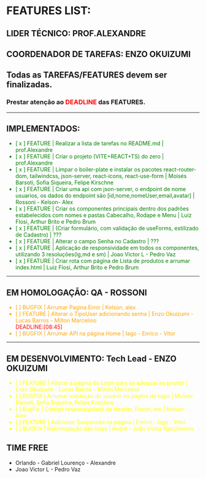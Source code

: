 # FEATURES LIST:

## LIDER TÉCNICO: PROF.ALEXANDRE
## COORDENADOR DE TAREFAS: ENZO OKUIZUMI

## Todas as TAREFAS/FEATURES devem ser finalizadas.
### Prestar atenção ao <span style="color:red">DEADLINE</span> das FEATURES. 

---
## IMPLEMENTADOS:
<ul style="color:green">
<li>[ x ] FEATURE | Realizar a lista de tarefas no README.md | prof.Alexandre </li>
<li>[ x ] FEATURE | Criar o projeto (VITE+REACT+TS) do zero | prof.Alexandre </li>
<li>[ x ] FEATURE | Limpar o boiler-plate e instalar os pacotes react-router-dom, tailwindcss, json-server, react-icons, react-use-form | Moisés Barsoti, Sofia Siqueira, Felipe Kirschne  </li>
<li>[ x ] FEATURE | Criar uma api com json-server, o endpoint de nome usuarios, os dados do endpoint são [id,nome,nomeUser,email,avatar] | Rossoni - Kelson- Alex  </li></span>
<li>[ x ] FEATURE | Criar os componentes principais dentro dos padrões estabelecidos com nomes e pastas Cabecalho, Rodape e Menu | Luiz Flosi, Arthur Brito e Pedro Brum </li>
<li>[ x ] FEATURE | (Criar formulário, com validação de useForms, estilizado de Cadastro) | ???</li>
<li>[ x ] FEATURE | Alterar o campo Senha no Cadastro | ??? </li>
<li>[ x ] FEATURE | Aplicação de responsividade em todos os componentes, utilizando 3 resoluções(lg,md e sm) | Joao Victor L - Pedro Vaz </li>
<li>[ x ] FEATURE | Criar rota com página de Lista de produtos e arrumar index.html | Luiz Flosi, Arthur Brito e Pedro Brum </li>
</ul>

---
## EM HOMOLOGAÇÃO: QA - ROSSONI
<ul style="color:orange">

<li>[   ] BUGFIX | Arrumar Pagina Error | Kelson, alex</li>

<li>[   ] FEATURE | Alterar o TipoUser adicionando senha  | Enzo Okuizumi -  Lucas Barros - Milton Marcelino</li><span style="color:red">DEADLINE:[08:45]</span>

<li>[   ] BUGFIX | Arrumar API na página Home | Iago - Enrico - Vitor</li>

</ul>

---
## EM DESENVOLVIMENTO: Tech Lead - ENZO OKUIZUMI
<ul style="color:yellow">

<li>[   ] FEATURE | Alterar a página de Login para se adequar ao projeto | Enzo Okuizumi -  Lucas Barros - Milton Marcelino</li>


<li>[   ] BUGFIX | Arrumar validação do usuário na página de login | Moisés Barsoti, Sofia Siqueira, Felipe Kirschne</li>

<li>[   ] BugFix | Corrigir responsividade de Header, Footer, etc | Kelson - Alex</li>

<li>[   ] FEATURE | Adicionar Suspensão na página | Enrico - Iago - Vitor</li>

<li>[   ] BUGFIX | Reformulação das rotas | André - João Victor Nascimento</li>

</ul>


## TIME FREE
-  Orlando - Gabriel Lourenço - Alexandre
- Joao Victor L - Pedro Vaz
